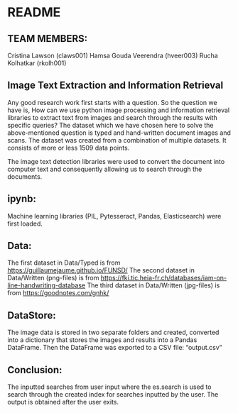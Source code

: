 # README

## TEAM MEMBERS:
Cristina Lawson (claws001)
Hamsa Gouda Veerendra (hveer003)
Rucha Kolhatkar (rkolh001)

## Image Text Extraction and Information Retrieval

Any good research work first starts with a question. So the question we have is, How can we use python image processing and information retrieval libraries to extract text from images and search through the results with specific queries?
The dataset which we have chosen here to solve the above-mentioned question is typed and hand-written document images and scans. The dataset was created from a combination of multiple datasets. It consists of more or less 1509 data points.

The image text detection libraries were used to convert the document into computer text and consequently allowing us to search through the documents.

## ipynb:

Machine learning libraries (PIL, Pytesseract, Pandas, Elasticsearch) were first loaded.

## Data:

The first dataset in Data/Typed is from https://guillaumejaume.github.io/FUNSD/
The second dataset in Data/Written (png-files)  is from https://fki.tic.heia-fr.ch/databases/iam-on-line-handwriting-database
The third dataset in Data/Written (jpg-files) is from https://goodnotes.com/gnhk/

## DataStore:

The image data is stored in two separate folders and created, converted into a dictionary that stores the images and results into a Pandas DataFrame. Then the DataFrame was exported to a CSV file: “output.csv”

## Conclusion:   

The inputted searches from user input where the es.search is used to search through the created index for searches inputted by the user. The output is obtained after the user exits.

